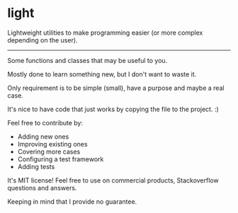 # light
Lightweight utilities to make programming easier (or more complex depending on the user).

___

Some functions and classes that may be useful to you.

Mostly done to learn something new, but I don't want to waste it.

Only requirement is to be simple (small), have a purpose and maybe a real case.

It's nice to have code that just works by copying the file to the project. :)

Feel free to contribute by:
- Adding new ones
- Improving existing ones
- Covering more cases
- Configuring a test framework
- Adding tests

It's MIT license! Feel free to use on commercial products, Stackoverflow questions and answers.

Keeping in mind that I provide no guarantee.
